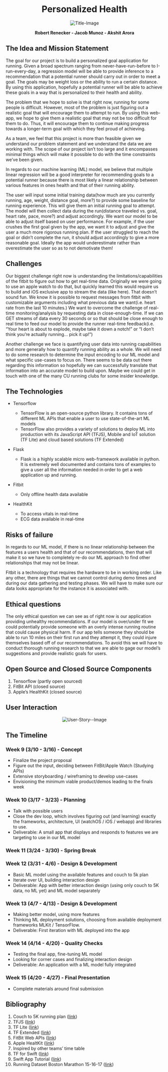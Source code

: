 
<h1 align="center"> Personalized Health </h1>
<p align="center">
  <img src="objects/images/readme1.jpg" alt="Title-Image" />
</p>

<p align="center">
 <b>Robert Renecker - Jacob Munoz - Akshit Arora</b>
</p>

## The Idea and Mission Statement

The goal for our project is to build a personalized goal application for running. Given a broad spectrum ranging from never-have-run-before to I-run-every-day, a regression model will be able to provide inference to a recommendation that a potential runner should carry out in order to meet a goal. The goals may be weight loss or the ability to run a certain distance. By using this application, hopefully a potential runner will be able to achieve these goals in a way that is personalized to their health and ability.

The problem that we hope to solve is that right now, running for some people is difficult. However, most of the problem is just figuring out a realistic goal that will encourage them to attempt to run. By using this web-app, we hope to give them a realistic goal that may not be too difficult for them to do. Thus, it will encourage them to continue making progress towards a longer-term goal with which they feel proud of achieving.

As a team, we feel that this project is more than feasible given we understand our problem statement and we understand the data we are working with. The scope of our project isn’t too large and it encompasses minimal things which will make it possible to do with the time constraints we’ve been given.

In regards to our machine learning (ML) model, we believe that multiple linear regression will be a good interpreter for recommending goals to a potential runner because there is most likely a linear relationship between various features in ones health and that of their running ability.

The user will input some initial training data(how much are you currently running, age, weight, distance goal, more?) to provide some baseline for running experience. This will give them an initial running goal to attempt. The model will then collect data during the run(distance traveled vs. goal, heart rate, pace, more?) and adjust accordingly. We want our model to be able to adjust itself based on user performance. For example, if the user crushes the first goal given by the app, we want it to adjust and give the user a much more rigorous running plan. If the user struggled to reach the goal or didn’t complete the run, it should adjust accordingly to give a more reasonable goal. Ideally the app would underestimate rather than overestimate the user so as to not demotivate them!

## Challenges

Our biggest challenge right now is understanding the limitations/capabilities of the fitbit to figure out how to get real-time data. Originally we were going to use an apple watch to do that, but quickly learned this would require us to build and iOS exclusive app to stream the data (like here). That doesn’t sound fun. We know it is possible to request messages from fitbit with customizable arguments including what previous data we want(i.e. heart rate from the last 10 minutes.) We want to overcome the challenge of real-time monitoring/analysis by requesting data in close-enough-time. If we can GET streams of data every 30 seconds or so that should be close enough to real time to feed our model to provide the runner real-time feedback(i.e. “Your heart is about to explode, maybe take it down a notch!” or “I don’t think you’re actually running… pick it up!”)

Another challenge we face is quantifying user data into running capabilities and more generally how to quantify running ability as a whole. We will need to do some research to determine the input encoding to our ML model and what specific use-cases to focus on. There seems to be data out there regarding this information so hopefully we can successfully translate that information into an accurate model to build upon. Maybe we could get in touch with one of the many CU running clubs for some insider knowledge.

## The Technologies
- Tensorflow
  - TensorFlow is an open-source python library. It contains tons of different ML APIs that enable a user to use state-of-the-art ML models
  - TensorFlow also provides a variety of solutions to deploy ML into production with its JavaScript API (TFJS), Mobile and IoT solution (TF Lite) and cloud based solutions (TF Extended)

- Flask
  - Flask is a highly scalable micro web-framework available in python. It is extremely well documented and contains tons of examples to give a user all the information needed in order to get a web application up and running.
- Fitbit
  - Only offline health data available
- HealthKit
  - To access vitals in real-time
  - ECG data available in real-time

## Risks of failure

In regards to our ML model, if there is no linear relationship between the features a users health and that of our recommendations, then that will make it so we have to completely re-do our ML approach to find other relationships that may not be linear.

Fitbit is a technology that requires the hardware to be in working order. Like any other, there are things that we cannot control during demo times and during our data gathering and testing phases. We will have to make sure our data looks appropriate for the instance it is associated with.

## Ethical questions

The only ethical question we can see as of right now is our application providing unhealthy recommendations. If our model is over/under fit we could potentially provide someone with an overly intense running routine that could cause physical harm. If our app tells someone they should be able to run 10 miles on their first run and they attempt it, they could injure themselves based off of our recommendations. To avoid this we will have to conduct thorough running research to that we are able to gage our model’s suggestions and provide realistic goals for users.

## Open Source and Closed Source Components
1. Tensorflow (partly open sourced)
2. FitBit API (closed source)
3. Apple’s HealthKit (closed source)

## User Interaction
<p align="center">
  <img src="objects/images/Personalized_Health_User_Story_1.png" alt="User-Story--Image" />
</p>

## The Timeline

### Week 9 (3/10 - 3/16) - Concept
- Finalize the project proposal
- Figure out the input, deciding between FitBit/Apple Watch (Studying APIs)
- Extensive storyboarding / wireframing to develop use-cases
- Envisioning the minimum viable product/demos leading to the finals week

### Week 10 (3/17 - 3/23) - Planning
- Talk with possible users
- Close the dev loop, which involves figuring out (and learning) exactly the frameworks, architecture, UI (watchOS / iOS / webapp) and libraries to use.
- Deliverable: A small app that displays and responds to features we are targeting to use in our ML model

### Week 11 (3/24 - 3/30) - Spring Break

### Week 12 (3/31 - 4/6) - Design & Development
- Basic ML model using the available features and couch to 5k plan
- Iterate over UI, building interaction design
- Deliverable: App with better interaction design (using only couch to 5K data, no ML yet) and ML model separately

### Week 13 (4/7 - 4/13) - Design & Development
- Making better model, using more features
- Thinking ML deployment solutions, choosing from available deployment frameworks MLKit / TensorFlow.
- Deliverable: First iteration with ML deployed into the app

### Week 14 (4/14 - 4/20) - Quality Checks
- Testing the final app, fine-tuning ML model
- Looking for corner cases and finalizing interaction design
- Deliverable: An application with a ML model fully integrated

### Week 15 (4/20 - 4/27) - Final Presentation
- Complete materials around final submission

## Bibliography

1. Couch to 5K running plan ([link](https://crcphp.arizona.edu/sites/default/files/images/Couch-to-5k%20Running%20Plan.pdf))
2. TFJS ([link](https://www.tensorflow.org/js))
3. TF Lite ([link](https://www.tensorflow.org/lite))
4. TF Extended ([link](https://www.tensorflow.org/tfx))
5. FitBit Web APIs ([link](https://dev.fitbit.com/build/reference/web-api/))
6. Apple HealtKit ([link](https://developer.apple.com/healthkit/))
7. Inspired by other teams’ time table
8. TF for Swift ([link](https://www.tensorflow.org/swift))
9. Swift App Tutorial ([link](https://developer.apple.com/library/archive/referencelibrary/GettingStarted/DevelopiOSAppsSwift/BuildABasicUI.html#//apple_ref/doc/uid/TP40015214-CH5-SW1))
10. Running Dataset Boston Marathon 15-16-17 ([link](https://www.kaggle.com/rojour/boston-results/version/4))
